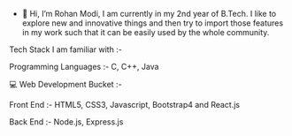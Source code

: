 - 👋 Hi, I’m Rohan Modi, I am currently in my 2nd year of B.Tech. I like to explore new and innovative things and then try to import those features in my work such that it can be easily used by the whole community.

Tech Stack I am familiar with :-

Programming Languages :- C, C++, Java

 💻 Web Development Bucket :-
 
Front End :- HTML5, CSS3, Javascript, Bootstrap4 and React.js

Back End :- Node.js, Express.js


<!---
ROHAN842/ROHAN842 is a ✨ special ✨ repository because its `README.md` (this file) appears on your GitHub profile.
You can click the Preview link to take a look at your changes.
--->
